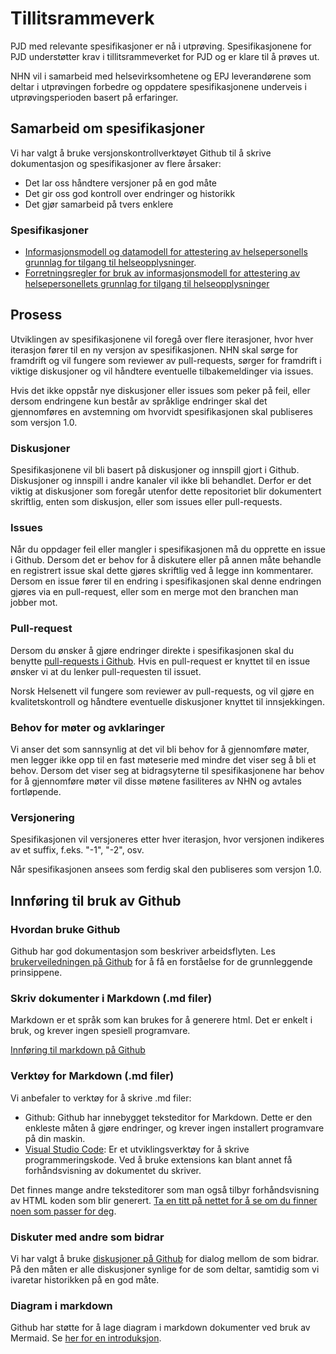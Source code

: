 # Tillitsrammeverk
PJD med relevante spesifikasjoner er nå i utprøving.
Spesifikasjonene for PJD understøtter krav i tillitsrammeverket for PJD og er klare til å prøves ut.

NHN vil i samarbeid med helsevirksomhetene og EPJ leverandørene som deltar i utprøvingen forbedre og oppdatere spesifikasjonene underveis i utprøvingsperioden basert på erfaringer.

## Samarbeid om spesifikasjoner
Vi har valgt å bruke versjonskontrollverktøyet Github til å skrive dokumentasjon og spesifikasjoner av flere årsaker:
- Det lar oss håndtere versjoner på en god måte
- Det gir oss god kontroll over endringer og historikk
- Det gjør samarbeid på tvers enklere

### Spesifikasjoner
* [Informasjonsmodell og datamodell for attestering av helsepersonells grunnlag for tilgang til helseopplysninger](/specs/informasjons_og_datamodell.md).
* [Forretningsregler for bruk av informasjonsmodell for attestering av helsepersonellets grunnlag for tilgang til helseopplysninger](/specs/forretningsregler_for_bruk_av_attestering.md)

## Prosess
Utviklingen av spesifikasjonene vil foregå over flere iterasjoner, hvor hver iterasjon fører til en ny versjon av spesifikasjonen. NHN skal sørge for framdrift og vil fungere som reviewer av pull-requests, sørger for framdrift i viktige diskusjoner og vil håndtere eventuelle tilbakemeldinger via issues.

Hvis det ikke oppstår nye diskusjoner eller issues som peker på feil, eller dersom endringene kun består av språklige endringer skal det gjennomføres en avstemning om hvorvidt spesifikasjonen skal publiseres som versjon 1.0.

### Diskusjoner
Spesifikasjonene vil bli basert på diskusjoner og innspill gjort i Github. Diskusjoner og innspill i andre kanaler vil ikke bli behandlet. Derfor er det viktig at diskusjoner som foregår utenfor dette repositoriet blir dokumentert skriftlig, enten som diskusjon, eller som issues eller pull-requests.

### Issues
Når du oppdager feil eller mangler i spesifikasjonen må du opprette en issue i Github. Dersom det er behov for å diskutere eller på annen måte behandle en registrert issue skal dette gjøres skriftlig ved å legge inn kommentarer.
Dersom en issue fører til en endring i spesifikasjonen skal denne endringen gjøres via en pull-request, eller som en merge mot den branchen man jobber mot.

### Pull-request
Dersom du ønsker å gjøre endringer direkte i spesifikasjonen skal du benytte [pull-requests i Github](https://docs.github.com/en/pull-requests/collaborating-with-pull-requests/proposing-changes-to-your-work-with-pull-requests/about-pull-requests). 
Hvis en pull-request er knyttet til en issue ønsker vi at du lenker pull-requesten til issuet.

Norsk Helsenett vil fungere som reviewer av pull-requests, og vil gjøre en kvalitetskontroll og håndtere eventuelle diskusjoner knyttet til innsjekkingen.

### Behov for møter og avklaringer
Vi anser det som sannsynlig at det vil bli behov for å gjennomføre møter, men legger ikke opp til en fast møteserie med mindre det viser seg å bli et  behov. Dersom det viser seg at bidragsyterne til spesifikasjonene har behov for å gjennomføre møter vil disse møtene fasiliteres av NHN og avtales fortløpende.

### Versjonering
Spesifikasjonen vil versjoneres etter hver iterasjon, hvor versjonen indikeres av et suffix, f.eks. "-1", "-2", osv.

Når spesifikasjonen ansees som ferdig skal den publiseres som versjon 1.0.



## Innføring til bruk av Github
### Hvordan bruke Github
Github har god dokumentasjon som beskriver arbeidsflyten.
Les [brukerveiledningen på Github](https://docs.github.com/en/get-started/quickstart/github-flow) for å få en forståelse for de grunnleggende prinsippene.

### Skriv dokumenter i Markdown (.md filer)
Markdown er et språk som kan brukes for å generere html. Det er enkelt i bruk, og krever ingen spesiell programvare.
 
[Innføring til markdown på Github](https://docs.github.com/en/get-started/writing-on-github/getting-started-with-writing-and-formatting-on-github/basic-writing-and-formatting-syntax)

### Verktøy for Markdown (.md filer)
Vi anbefaler to verktøy for å skrive .md filer:
- Github: Github har innebygget teksteditor for Markdown. Dette er den enkleste måten å gjøre endringer, og krever ingen installert programvare på din maskin.
- [Visual Studio Code](https://code.visualstudio.com/): Er et utviklingsverktøy for å skrive programmeringskode. Ved å bruke extensions kan blant annet få forhåndsvisning av dokumentet du skriver.

Det finnes mange andre teksteditorer som man også tilbyr forhåndsvisning av HTML koden som blir generert. [Ta en titt på nettet for å se om du finner noen som passer for deg](https://duckduckgo.com/?q=markdown+editor&t=h_&ia=web).

### Diskuter med andre som bidrar
Vi har valgt å bruke [diskusjoner på Github](https://github.com/NorskHelsenett/Tillitsrammeverk/discussions) for dialog mellom de som bidrar. På den måten er alle diskusjoner synlige for de som deltar, samtidig som vi ivaretar historikken på en god måte.

### Diagram i markdown
Github har støtte for å lage diagram i markdown dokumenter ved bruk av Mermaid.
Se [her for en introduksjon](https://mermaid.js.org/intro/).
